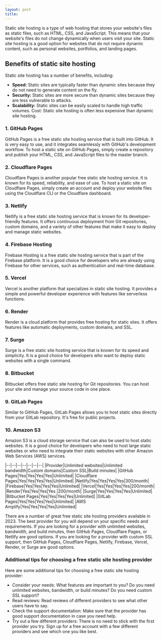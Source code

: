 ```yaml
---
layout: post
title: 
---
```


Static site hosting is a type of web hosting that stores your website's files as static files, such as HTML, CSS, and JavaScript. This means that your website's files do not change dynamically when users visit your site. Static site hosting is a good option for websites that do not require dynamic content, such as personal websites, portfolios, and landing pages.

## Benefits of static site hosting

Static site hosting has a number of benefits, including:
- **Speed:** Static sites are typically faster than dynamic sites because they do not need to generate content on the fly.
- **Security:** Static sites are more secure than dynamic sites because they are less vulnerable to attacks.
- **Scalability:** Static sites can be easily scaled to handle high traffic volumes.
Cost: Static site hosting is often less expensive than dynamic site hosting.

### 1. GitHub Pages
GitHub Pages is a free static site hosting service that is built into GitHub. It is very easy to use, and it integrates seamlessly with GitHub's development workflow. To host a static site on GitHub Pages, simply create a repository and publish your HTML, CSS, and JavaScript files to the master branch.

### 2. Cloudflare Pages
Cloudflare Pages is another popular free static site hosting service. It is known for its speed, reliability, and ease of use. To host a static site on Cloudflare Pages, simply create an account and deploy your website files using the Cloudflare CLI or the Cloudflare dashboard.

### 3. Netlify
Netlify is a free static site hosting service that is known for its developer-friendly features. It offers continuous deployment from Git repositories, custom domains, and a variety of other features that make it easy to deploy and manage static websites.

### 4. Firebase Hosting
Firebase Hosting is a free static site hosting service that is part of the Firebase platform. It is a good choice for developers who are already using Firebase for other services, such as authentication and real-time database.

### 5. Vercel
Vercel is another platform that specializes in static site hosting. It provides a simple and powerful developer experience with features like serverless functions.

### 6. Render
Render is a cloud platform that provides free hosting for static sites. It offers features like automatic deployments, custom domains, and SSL.

### 7. Surge
Surge is a free static site hosting service that is known for its speed and simplicity. It is a good choice for developers who want to deploy static websites with a single command.

### 8. Bitbucket
Bitbucket offers free static site hosting for Git repositories. You can host your site and manage your source code in one place.

### 9. GitLab Pages
Similar to GitHub Pages, GitLab Pages allows you to host static sites directly from your GitLab repository. It's free for public projects.

### 10. Amazon S3
Amazon S3 is a cloud storage service that can also be used to host static websites. It is a good choice for developers who need to host large static websites or who need to integrate their static websites with other Amazon Web Services (AWS) services.

|--|--|--|--|--|--|--|
|Provider|Unlimited websites|Unlimited bandwidth|Custom domains|Custom SSL|Build minutes|
|GitHub Pages|Yes|Yes|Yes|Yes|Unlimited|
|Cloudflare Pages|Yes|Yes|Yes|Yes|Unlimited|
|Netlify|Yes|Yes|Yes|Yes|300/month|
|Firebase|Yes|Yes|Yes|Yes|Unlimited|
|Vercel|Yes|Yes|Yes|Yes|200/month|
|Render|Yes|Yes|Yes|Yes	|200/month|
|Surge|Yes|Yes|Yes|Yes|Unlimited|
|Bitbucket Pages|Yes|Yes|Yes|Yes|Unlimited|
|GitLab Pages|Yes|Yes|Yes|Yes|Unlimited|
|AWS Amplify|Yes|Yes|Yes|Yes|Unlimited|

There are a number of great free static site hosting providers available in 2023. The best provider for you will depend on your specific needs and requirements. If you are looking for a provider with unlimited websites, bandwidth, and build minutes, then GitHub Pages, Cloudflare Pages, or Netlify are good options. If you are looking for a provider with custom SSL support, then GitHub Pages, Cloudflare Pages, Netlify, Firebase, Vercel, Render, or Surge are good options.

### Additional tips for choosing a free static site hosting provider

Here are some additional tips for choosing a free static site hosting provider:

- Consider your needs: What features are important to you? Do you need unlimited websites, bandwidth, or build minutes? Do you need custom SSL support?
- Read reviews: Read reviews of different providers to see what other users have to say.
- Check the support documentation: Make sure that the provider has good support documentation in case you need help.
- Try out a few different providers: There is no need to stick with the first provider you try. Sign up for a free account with a few different providers and see which one you like best.